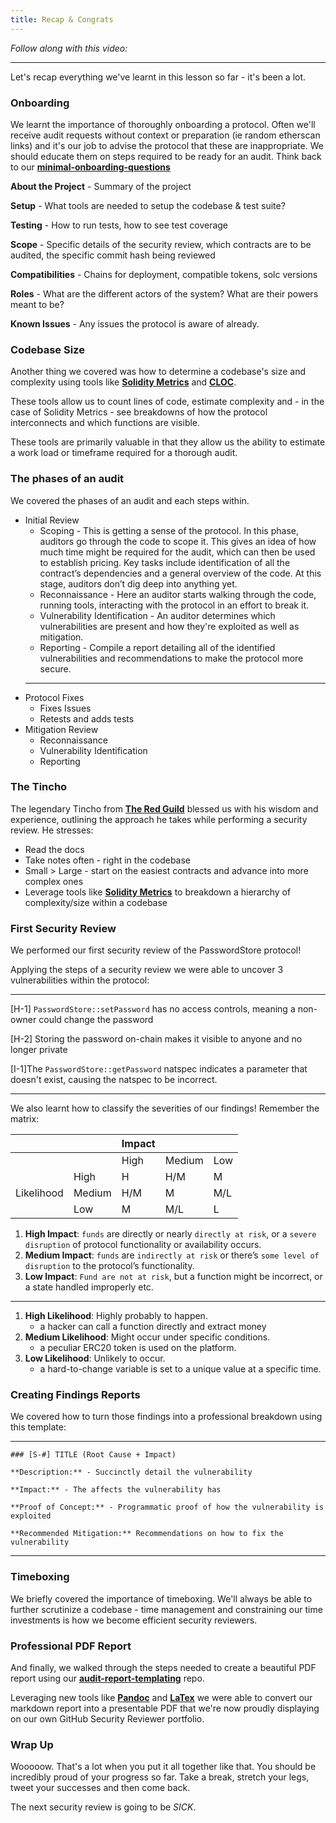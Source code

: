 ```yaml
---
title: Recap & Congrats
---
```


_Follow along with this video:_

---

Let's recap everything we've learnt in this lesson so far - it's been a lot.

### Onboarding

We learnt the importance of thoroughly onboarding a protocol. Often we'll receive audit requests without context or preparation (ie random etherscan links) and it's our job to advise the protocol that these are inappropriate. We should educate them on steps required to be ready for an audit. Think back to our [**minimal-onboarding-questions**](https://github.com/Cyfrin/3-passwordstore-audit/blob/onboarded/minimal-onboarding-questions.md)

**About the Project** - Summary of the project

**Setup** - What tools are needed to setup the codebase & test suite?

**Testing** - How to run tests, how to see test coverage

**Scope** - Specific details of the security review, which contracts are to be audited, the specific commit hash being reviewed

**Compatibilities** - Chains for deployment, compatible tokens, solc versions

**Roles** - What are the different actors of the system? What are their powers meant to be?

**Known Issues** - Any issues the protocol is aware of already.

### Codebase Size

Another thing we covered was how to determine a codebase's size and complexity using tools like [**Solidity Metrics**](https://marketplace.visualstudio.com/items?itemName=tintinweb.solidity-metrics) and [**CLOC**](https://github.com/AlDanial/cloc).

These tools allow us to count lines of code, estimate complexity and - in the case of Solidity Metrics - see breakdowns of how the protocol interconnects and which functions are visible.

These tools are primarily valuable in that they allow us the ability to estimate a work load or timeframe required for a thorough audit.

### The phases of an audit

We covered the phases of an audit and each steps within.

- Initial Review
  - Scoping - This is getting a sense of the protocol. In this phase, auditors go through the code to scope it. This gives an idea of how much time might be required for the audit, which can then be used to establish pricing. Key tasks include identification of all the contract’s dependencies and a general overview of the code. At this stage, auditors don’t dig deep into anything yet.
  - Reconnaissance - Here an auditor starts walking through the code, running tools, interacting with the protocol in an effort to break it.
  - Vulnerability Identification - An auditor determines which vulnerabilities are present and how they're exploited as well as mitigation.
  - Reporting - Compile a report detailing all of the identified vulnerabilities and recommendations to make the protocol more secure.
  ***
- Protocol Fixes
  - Fixes Issues
  - Retests and adds tests
- Mitigation Review
  - Reconnaissance
  - Vulnerability Identification
  - Reporting

### The Tincho

The legendary Tincho from [**The Red Guild**](https://blog.theredguild.org/) blessed us with his wisdom and experience, outlining the approach he takes while performing a security review. He stresses:

- Read the docs
- Take notes often - right in the codebase
- Small > Large - start on the easiest contracts and advance into more complex ones
- Leverage tools like [**Solidity Metrics**](https://marketplace.visualstudio.com/items?itemName=tintinweb.solidity-metrics) to breakdown a hierarchy of complexity/size within a codebase

### First Security Review

We performed our first security review of the PasswordStore protocol!

Applying the steps of a security review we were able to uncover 3 vulnerabilities within the protocol:

---

[H-1] `PasswordStore::setPassword` has no access controls, meaning a non-owner could change the password

[H-2] Storing the password on-chain makes it visible to anyone and no longer private

[I-1]The `PasswordStore::getPassword` natspec indicates a parameter that doesn't exist, causing the natspec to be incorrect.

---

We also learnt how to classify the severities of our findings! Remember the matrix:

|            |        | Impact |        |     |
| ---------- | ------ | ------ | ------ | --- |
|            |        | High   | Medium | Low |
|            | High   | H      | H/M    | M   |
| Likelihood | Medium | H/M    | M      | M/L |
|            | Low    | M      | M/L    | L   |

1. **High Impact**: `funds` are directly or nearly `directly at risk`, or a `severe disruption` of protocol functionality or availability occurs.
2. **Medium Impact**: `funds` are `indirectly at risk` or there’s `some level of disruption` to the protocol’s functionality.
3. **Low Impact**: `Fund are not at risk`, but a function might be incorrect, or a state handled improperly etc.

---

1. **High Likelihood**: Highly probably to happen.
   - a hacker can call a function directly and extract money
2. **Medium Likelihood**: Might occur under specific conditions.
   - a peculiar ERC20 token is used on the platform.
3. **Low Likelihood**: Unlikely to occur.
   - a hard-to-change variable is set to a unique value at a specific time.

### Creating Findings Reports

We covered how to turn those findings into a professional breakdown using this template:

---

```
### [S-#] TITLE (Root Cause + Impact)

**Description:** - Succinctly detail the vulnerability

**Impact:** - The affects the vulnerability has

**Proof of Concept:** - Programmatic proof of how the vulnerability is exploited

**Recommended Mitigation:** Recommendations on how to fix the vulnerability
```

---

### Timeboxing

We briefly covered the importance of timeboxing. We'll always be able to further scrutinize a codebase - time management and constraining our time investments is how we become efficient security reviewers.

### Professional PDF Report

And finally, we walked through the steps needed to create a beautiful PDF report using our [**audit-report-templating**](https://github.com/Cyfrin/audit-report-templating) repo.

Leveraging new tools like [**Pandoc**](https://pandoc.org/installing.html) and [**LaTex**](https://www.latex-project.org/) we were able to convert our markdown report into a presentable PDF that we're now proudly displaying on our own GitHub Security Reviewer portfolio.

### Wrap Up

Wooooow. That's a lot when you put it all together like that. You should be incredibly proud of your progress so far. Take a break, stretch your legs, tweet your successes and then come back.

The next security review is going to be _SICK_.
